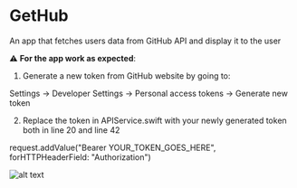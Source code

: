 # GetHub
An app that fetches users data from GitHub API and display it to the user

:warning:  **For the app work as expected**:

1. Generate a new token from GitHub website by going to:

Settings -> Developer Settings -> Personal access tokens -> Generate new token

2. Replace the token in APIService.swift with your newly generated token both in line 20 and line 42

request.addValue("Bearer YOUR_TOKEN_GOES_HERE", forHTTPHeaderField: "Authorization")

![alt text](https://imgur.com/ip8O5RM)

